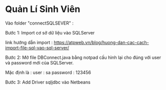 # Quản Lí Sinh Viên

Vào folder "connectSQLSEVER" :

Bước 1: Import cơ sở dữ liệu vào SQLServer 

link hướng dẫn import : https://atpweb.vn/blog/huong-dan-cac-cach-import-file-sql-vao-sql-server/

Bước 2: Mở file DBConnect.java bằng notpad cấu hình lại cho đúng với user và password mới của SQLServer. 

Mặc định là : 
	user : sa
	password : 123456

Bước 3: Add Driver sqljdbc vào Netbeans
